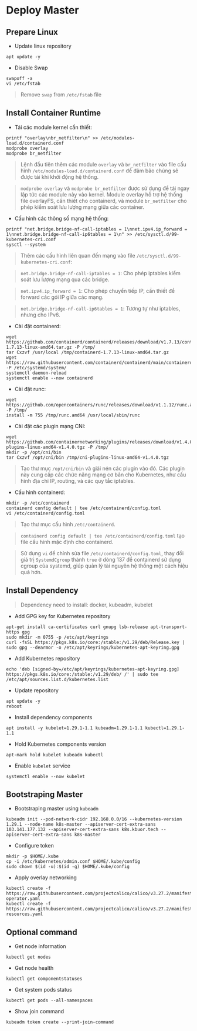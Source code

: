 # Deploy Master
## Prepare Linux
- Update linux repository
```shell
apt update -y
```
- Disable Swap
```shell
swapoff -a
vi /etc/fstab
```
> Remove `swap` from `/etc/fstab` file

## Install Container Runtime
- Tải các module kernel cần thiết:

```shell
printf "overlay\nbr_netfilter\n" >> /etc/modules-load.d/containerd.conf
modprobe overlay
modprobe br_netfilter
```
> Lệnh đầu tiên thêm các module `overlay` và `br_netfilter` vào file cấu hình `/etc/modules-load.d/containerd.conf` để đảm bảo chúng sẽ được tải khi khởi động hệ thống.

> `modprobe overlay` và `modprobe br_netfilter` được sử dụng để tải ngay lập tức các module này vào kernel. Module overlay hỗ trợ hệ thống file overlayFS, cần thiết cho containerd, và module `br_netfilter` cho phép kiểm soát lưu lượng mạng giữa các container.

- Cấu hình các thông số mạng hệ thống:

```shell
printf "net.bridge.bridge-nf-call-iptables = 1\nnet.ipv4.ip_forward = 1\nnet.bridge.bridge-nf-call-ip6tables = 1\n" >> /etc/sysctl.d/99-kubernetes-cri.conf
sysctl --system
```
> Thêm các cấu hình liên quan đến mạng vào file `/etc/sysctl.d/99-kubernetes-cri.conf`:

> `net.bridge.bridge-nf-call-iptables = 1`: Cho phép iptables kiểm soát lưu lượng mạng qua các bridge.

> `net.ipv4.ip_forward = 1`: Cho phép chuyển tiếp IP, cần thiết để forward các gói IP giữa các mạng.

> `net.bridge.bridge-nf-call-ip6tables = 1`: Tương tự như iptables, nhưng cho IPv6.

- Cài đặt containerd:

```shell
wget https://github.com/containerd/containerd/releases/download/v1.7.13/containerd-1.7.13-linux-amd64.tar.gz -P /tmp/
tar Cxzvf /usr/local /tmp/containerd-1.7.13-linux-amd64.tar.gz
wget https://raw.githubusercontent.com/containerd/containerd/main/containerd.service -P /etc/systemd/system/
systemctl daemon-reload
systemctl enable --now containerd
```

- Cài đặt runc:

```shell
wget https://github.com/opencontainers/runc/releases/download/v1.1.12/runc.amd64 -P /tmp/
install -m 755 /tmp/runc.amd64 /usr/local/sbin/runc
```

- Cài đặt các plugin mạng CNI:

```shell
wget https://github.com/containernetworking/plugins/releases/download/v1.4.0/cni-plugins-linux-amd64-v1.4.0.tgz -P /tmp/
mkdir -p /opt/cni/bin
tar Cxzvf /opt/cni/bin /tmp/cni-plugins-linux-amd64-v1.4.0.tgz
```
> Tạo thư mục `/opt/cni/bin` và giải nén các plugin vào đó. Các plugin này cung cấp các chức năng mạng cơ bản cho Kubernetes, như cấu hình địa chỉ IP, routing, và các quy tắc iptables.

- Cấu hình containerd:

```shell
mkdir -p /etc/containerd
containerd config default | tee /etc/containerd/config.toml
vi /etc/containerd/config.toml
```
> Tạo thư mục cấu hình `/etc/containerd`.

> `containerd config default | tee /etc/containerd/config.toml` tạo file cấu hình mặc định cho containerd.

> Sử dụng `vi` để chỉnh sửa file `/etc/containerd/config.toml`, thay đổi giá trị `SystemdCgroup` thành `true` ở dòng 137 để containerd sử dụng cgroup của systemd, giúp quản lý tài nguyên hệ thống một cách hiệu quả hơn.


## Install Dependency

> Dependency need to install: docker, kubeadm, kubelet

- Add GPG key for Kubernetes repository
```shell
apt-get install ca-certificates curl gnupg lsb-release apt-transport-https gpg
sudo mkdir -m 0755 -p /etc/apt/keyrings
curl -fsSL https://pkgs.k8s.io/core:/stable:/v1.29/deb/Release.key | sudo gpg --dearmor -o /etc/apt/keyrings/kubernetes-apt-keyring.gpg
```
- Add Kubernetes repository
```shell
echo 'deb [signed-by=/etc/apt/keyrings/kubernetes-apt-keyring.gpg] https://pkgs.k8s.io/core:/stable:/v1.29/deb/ /' | sudo tee /etc/apt/sources.list.d/kubernetes.list
```

- Update repository
```shell
apt update -y
reboot
```
- Install dependency components
```shell
apt install -y kubelet=1.29.1-1.1 kubeadm=1.29.1-1.1 kubectl=1.29.1-1.1
```
- Hold Kubernetes components version
```shell
apt-mark hold kubelet kubeadm kubectl
```
- Enable `kubelet` service
```shell
systemctl enable --now kubelet
```
## Bootstraping Master
- Bootstraping master using `kubeadm`
```shell
kubeadm init --pod-network-cidr 192.168.0.0/16 --kubernetes-version 1.29.1 --node-name k8s-master --apiserver-cert-extra-sans 103.141.177.132 --apiserver-cert-extra-sans k8s.kbuor.tech --apiserver-cert-extra-sans k8s-master
```
- Configure token
```shell
mkdir -p $HOME/.kube
cp -i /etc/kubernetes/admin.conf $HOME/.kube/config
sudo chown $(id -u):$(id -g) $HOME/.kube/config
```
- Apply overlay networking
```shell
kubectl create -f https://raw.githubusercontent.com/projectcalico/calico/v3.27.2/manifests/tigera-operator.yaml
kubectl create -f https://raw.githubusercontent.com/projectcalico/calico/v3.27.2/manifests/custom-resources.yaml
```
## Optional command
- Get node information
```shell
kubectl get nodes
```
- Get node health
```shell
kubectl get componentstatuses
```
- Get system pods status
```shell
kubectl get pods --all-namespaces
```
- Show join command
```shell
kubeadm token create --print-join-command
```